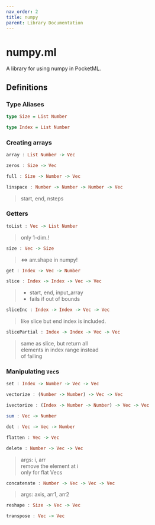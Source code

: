 ```yaml
---
nav_order: 2
title: numpy
parent: Library Documentation
---
```


# numpy.ml

A library for using numpy in PocketML.


## Definitions

### Type Aliases
```haskell
type Size = List Number
```




```haskell
type Index = List Number
```




### Creating arrays
```haskell
array : List Number -> Vec
```




```haskell
zeros : Size -> Vec
```




```haskell
full : Size -> Number -> Vec
```




```haskell
linspace : Number -> Number -> Number -> Vec
```

> start, end, nsteps


### Getters
```haskell
toList : Vec -> List Number
```

> only 1-dim.!


```haskell
size : Vec -> Size
```

> <=> arr.shape in numpy!


```haskell
get : Index -> Vec -> Number
```




```haskell
slice : Index -> Index -> Vec -> Vec
```

> - start, end, input_array<br>
> - fails if out of bounds


```haskell
sliceInc : Index -> Index -> Vec -> Vec
```

> like slice but end index is included.


```haskell
slicePartial : Index -> Index -> Vec -> Vec
```

> same as slice, but return all<br>
> elements in index range instead<br>
> of failing


### Manipulating `Vec`s
```haskell
set : Index -> Number -> Vec -> Vec
```




```haskell
vectorize : (Number -> Number) -> Vec -> Vec
```




```haskell
ivectorize : (Index -> Number -> Number) -> Vec -> Vec
```




```haskell
sum : Vec -> Number
```




```haskell
dot : Vec -> Vec -> Number
```




```haskell
flatten : Vec -> Vec
```




```haskell
delete : Number -> Vec -> Vec
```

> args: i, arr<br>
> remove the element at i<br>
> only for flat Vecs


```haskell
concatenate : Number -> Vec -> Vec -> Vec
```

> args: axis, arr1, arr2


```haskell
reshape : Size -> Vec -> Vec
```




```haskell
transpose : Vec -> Vec
```




